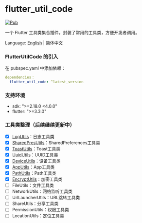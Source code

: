 # flutter_util_code

[![Pub](https://img.shields.io/pub/v/flutter_util_code.svg)](https://pub.dev/packages/flutter_util_code)

一个 Flutter 工具类集合插件，封装了常用的工具类，方便开发者调用。

Language: [English](README.md) | 简体中文

### FlutterUtilCode 的引入

在 pubspec.yaml 中添加依赖：

~~~yaml
dependencies：
  flutter_util_code: ^latest_version
~~~

### 支持环境
- sdk: ">=2.18.0 <4.0.0"
- flutter: ">=3.3.0"

### 工具类整理（后续继续更新中）
- [x] [LogUtils](https://github.com/Fitem/flutter_util_code/blob/master/lib/log_utils.dart)：日志工具类
- [x] [SharedPresUtils](https://github.com/Fitem/flutter_util_code/blob/master/lib/shared_preference_utils.dart)：SharedPreferences工具类
- [x] [ToastUtils](https://github.com/Fitem/flutter_util_code/blob/master/lib/toast_utils.dart)：Toast工具类
- [x] [UuidUtils](https://github.com/Fitem/flutter_util_code/blob/master/lib/uuid_utils.dart)：UUID工具类
- [x] [DeviceUtils](https://github.com/Fitem/flutter_util_code/blob/master/lib/device_utils.dart)：设备工具类
- [x] [AppUtils](https://github.com/Fitem/flutter_util_code/blob/master/lib/app_utils.dart)：App工具类
- [x] [PathUtils](https://github.com/Fitem/flutter_util_code/blob/master/lib/path_utils.dart)：Path工具类
- [x] [EncryptUtils](https://github.com/Fitem/flutter_util_code/blob/master/lib/encrypt_utils.dart)：加密工具类
- [ ] FileUtils：文件工具类
- [ ] NetworkUtils：网络监听工具类
- [ ] UrlLauncherUtils：URL跳转工具类
- [ ] ShareUtils：分享工具类
- [ ] PermissionUtils：权限工具类
- [ ] LocationUtils：定位工具类